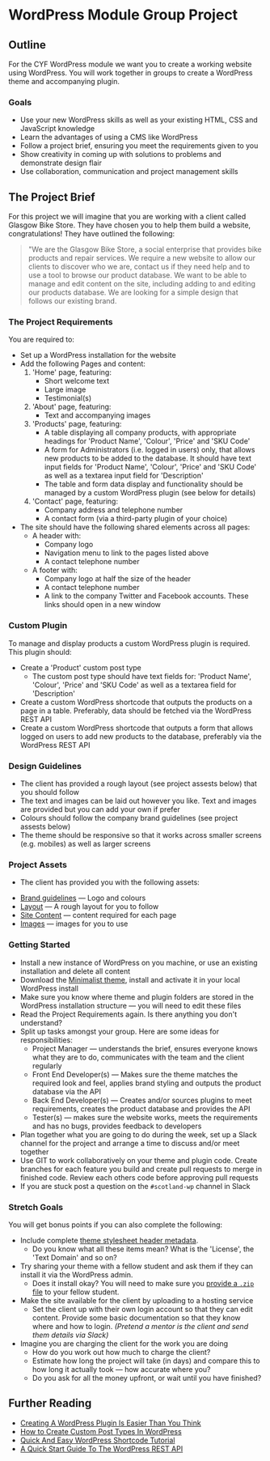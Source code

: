 # WordPress Module Group Project

## Outline

For the CYF WordPress module we want you to create a working website using WordPress. You will work together in groups to create a WordPress theme and accompanying plugin.

### Goals
* Use your new WordPress skills as well as your existing HTML, CSS and JavaScript knowledge
* Learn the advantages of using a CMS like WordPress
* Follow a project brief, ensuring you meet the requirements given to you
* Show creativity in coming up with solutions to problems and demonstrate design flair
* Use collaboration, communication and project management skills

## The Project Brief

For this project we will imagine that you are working with a client called Glasgow Bike Store. They have chosen you to help them build a website, congratulations! They have outlined the following:

> "We are the Glasgow Bike Store, a social enterprise that provides bike products and repair services. We require a new website to allow our clients to discover who we are, contact us if they need help and to use a tool to browse our product database. We want to be able to manage and edit content on the site, including adding to and editing our products database. We are looking for a simple design that follows our existing brand.

### The Project Requirements

You are required to:

* Set up a WordPress installation for the website
* Add the following Pages and content:
  1. 'Home' page, featuring:
      * Short welcome text
      * Large image
      * Testimonial(s)
  2. 'About' page, featuring:
      * Text and accompanying images
  3. 'Products' page, featuring:
        * A table displaying all company products, with appropriate headings for 'Product Name', 'Colour', 'Price' and 'SKU Code'
        * A form for Administrators (i.e. logged in users) only, that allows new products to be added to the database. It should have text input fields for 'Product Name', 'Colour', 'Price' and 'SKU Code' as well as a textarea input field for 'Description'
        * The table and form data display and functionality should be managed by a custom WordPress plugin (see below for details)
  4. 'Contact' page, featuring:
      * Company address and telephone number
      * A contact form (via a third-party plugin of your choice)
* The site should have the following shared elements across all pages:
  * A header with: 
    * Company logo
    * Navigation menu to link to the pages listed above
    * A contact telephone number
  * A footer with: 
    * Company logo at half the size of the header
    * A contact telephone number
    * A link to the company Twitter and Facebook accounts. These links should open in a new window

### Custom Plugin

To manage and display products a custom WordPress plugin is required. This plugin should:

* Create a 'Product' custom post type
  * The custom post type should have text fields for: 'Product Name', 'Colour', 'Price' and 'SKU Code' as well as a textarea field for 'Description'
* Create a custom WordPress shortcode that outputs the products on a page in a table. Preferably, data should be fetched via the WordPress REST API
* Create a custom WordPress shortcode that outputs a form that allows logged on users to add new products to the database, preferably via the WordPress REST API

### Design Guidelines

* The client has provided a rough layout (see project assests below) that you should follow
* The text and images can be laid out however you like. Text and images are provided but you can add your own if prefer
* Colours should follow the company brand guidelines (see project assests below)
* The theme should be responsive so that it works across smaller screens (e.g. mobiles) as well as larger screens

### Project Assets

* The client has provided you with the following assets:

- [Brand guidelines](./project-assets/brand-guidelines.md) — Logo and colours
- [Layout](./project-assets/layout.png) — A rough layout for you to follow
- [Site Content](./project-assets/site-content.md) — content required for each page
- [Images](./project-assets/images/) — images for you to use

### Getting Started

* Install a new instance of WordPress on you machine, or use an existing installation and delete all content 
* Download the [Minimalist theme](https://github.com/carmemias/minimalist-theme), install and activate it in your local WordPress install
* Make sure you know where theme and plugin folders are stored in the WordPress installation structure — you will need to edit these files
* Read the Project Requirements again. Is there anything you don't understand?
* Split up tasks amongst your group. Here are some ideas for responsibilities:
  * Project Manager — understands the brief, ensures everyone knows what they are to do, communicates with the team and the client regularly
  * Front End Developer(s) — Makes sure the theme matches the required look and feel, applies brand styling and outputs the product database via the API
  * Back End Developer(s) — Creates and/or sources plugins to meet requirements, creates the product database and provides the API
  * Tester(s) — makes sure the website works, meets the requirements and has no bugs, provides feedback to developers
* Plan together what you are going to do during the week, set up a Slack channel for the project and arrange a time to discuss and/or meet together
* Use GIT to work collaboratively on your theme and plugin code. Create branches for each feature you build and create pull requests to merge in finished code. Review each others code before approving pull requests
* If you are stuck post a question on the `#scotland-wp` channel in Slack

### Stretch Goals

You will get bonus points if you can also complete the following:

* Include complete [theme stylesheet header metadata](https://codex.wordpress.org/Theme_Development#Theme_Stylesheet).
  * Do you know what all these items mean? What is the 'License', the 'Text Domain' and so on?
* Try sharing your theme with a fellow student and ask them if they can install it via the WordPress admin.
  * Does it install okay? You will need to make sure you [provide a `.zip` file](https://www.competethemes.com/blog/manually-install-wordpress-theme/) to your fellow student.
* Make the site available for the client by uploading to a hosting service
  * Set the client up with their own login account so that they can edit content. Provide some basic documentation so that they know where and how to login. _(Pretend a mentor is the client and send them details via Slack)_
* Imagine you are charging the client for the work you are doing
  * How do you work out how much to charge the client?
  * Estimate how long the project will take (in days) and compare this to how long it actually took — how accurate where you?
  * Do you ask for all the money upfront, or wait until you have finished?

## Further Reading

* [Creating A WordPress Plugin Is Easier Than You Think](https://www.wpbeaverbuilder.com/creating-wordpress-plugin-easier-think/)
* [How to Create Custom Post Types In WordPress](https://www.hostinger.co.uk/tutorials/wordpress-custom-post-types)
* [Quick And Easy WordPress Shortcode Tutorial](https://www.webascender.com/blog/quick-easy-wordpress-shortcode-tutorial/)
* [A Quick Start Guide To The WordPress REST API](https://www.wpsuperstars.net/wordpress-rest-api/)
